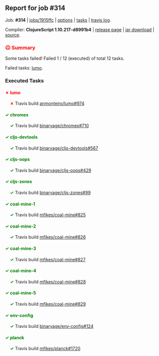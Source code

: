 ## Report for job #314

Job: **#314** | [jobs/1915ffc](https://github.com/cljs-oss/canary/commit/1915ffcaf975d57cd0f180af7fa1414061305a83) | [options](options.edn) | [tasks](tasks.edn) | [travis log](https://travis-ci.org/cljs-oss/canary/builds/355720711).

Compiler: **ClojureScript 1.10.217-d8991b4** | [release page](https://github.com/cljs-oss/canary/releases/tag/r1.10.217-d8991b4) | [jar download](https://github.com/cljs-oss/canary/releases/download/r1.10.217-d8991b4/clojurescript-1.10.217-d8991b4.jar) | [source](https://github.com/clojure/clojurescript/commit/d8991b43b73751264fdf0a0e326f098fa8561178).

### <b style='color:red'>☹ Summary</b>

Some tasks failed! Failed 1 / 12 (executed) of total 12 tasks.

Failed tasks: [lumo](#-lumo).

### Executed Tasks

#### <b style='color:red'>&#x2717; lumo</b>
&nbsp;&nbsp;&nbsp;&nbsp;<b style='color:red'>&#x2717;</b> Travis build [anmonteiro/lumo#974](https://travis-ci.org/anmonteiro/lumo/builds/355722218)<br>

#### <b style='color:green'>&#x2713; chromex</b>
&nbsp;&nbsp;&nbsp;&nbsp;<b style='color:green'>&#x2713;</b> Travis build [binaryage/chromex#710](https://travis-ci.org/binaryage/chromex/builds/355722141)<br>

#### <b style='color:green'>&#x2713; cljs-devtools</b>
&nbsp;&nbsp;&nbsp;&nbsp;<b style='color:green'>&#x2713;</b> Travis build [binaryage/cljs-devtools#567](https://travis-ci.org/binaryage/cljs-devtools/builds/355722147)<br>

#### <b style='color:green'>&#x2713; cljs-oops</b>
&nbsp;&nbsp;&nbsp;&nbsp;<b style='color:green'>&#x2713;</b> Travis build [binaryage/cljs-oops#429](https://travis-ci.org/binaryage/cljs-oops/builds/355722158)<br>

#### <b style='color:green'>&#x2713; cljs-zones</b>
&nbsp;&nbsp;&nbsp;&nbsp;<b style='color:green'>&#x2713;</b> Travis build [binaryage/cljs-zones#99](https://travis-ci.org/binaryage/cljs-zones/builds/355722175)<br>

#### <b style='color:green'>&#x2713; coal-mine-1</b>
&nbsp;&nbsp;&nbsp;&nbsp;<b style='color:green'>&#x2713;</b> Travis build [mfikes/coal-mine#825](https://travis-ci.org/mfikes/coal-mine/builds/355722183)<br>

#### <b style='color:green'>&#x2713; coal-mine-2</b>
&nbsp;&nbsp;&nbsp;&nbsp;<b style='color:green'>&#x2713;</b> Travis build [mfikes/coal-mine#826](https://travis-ci.org/mfikes/coal-mine/builds/355722185)<br>

#### <b style='color:green'>&#x2713; coal-mine-3</b>
&nbsp;&nbsp;&nbsp;&nbsp;<b style='color:green'>&#x2713;</b> Travis build [mfikes/coal-mine#827](https://travis-ci.org/mfikes/coal-mine/builds/355722189)<br>

#### <b style='color:green'>&#x2713; coal-mine-4</b>
&nbsp;&nbsp;&nbsp;&nbsp;<b style='color:green'>&#x2713;</b> Travis build [mfikes/coal-mine#828](https://travis-ci.org/mfikes/coal-mine/builds/355722200)<br>

#### <b style='color:green'>&#x2713; coal-mine-5</b>
&nbsp;&nbsp;&nbsp;&nbsp;<b style='color:green'>&#x2713;</b> Travis build [mfikes/coal-mine#829](https://travis-ci.org/mfikes/coal-mine/builds/355722204)<br>

#### <b style='color:green'>&#x2713; env-config</b>
&nbsp;&nbsp;&nbsp;&nbsp;<b style='color:green'>&#x2713;</b> Travis build [binaryage/env-config#124](https://travis-ci.org/binaryage/env-config/builds/355722212)<br>

#### <b style='color:green'>&#x2713; planck</b>
&nbsp;&nbsp;&nbsp;&nbsp;<b style='color:green'>&#x2713;</b> Travis build [mfikes/planck#1720](https://travis-ci.org/mfikes/planck/builds/355722220)<br>